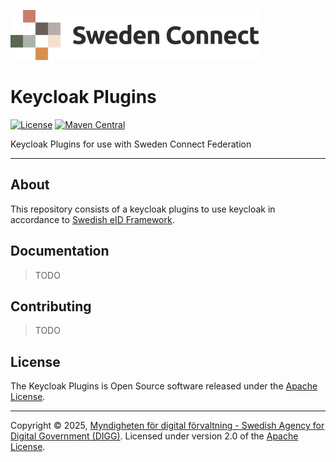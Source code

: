 ![Logo](docs/images/sweden-connect.png)

# Keycloak Plugins

[![License](https://img.shields.io/badge/License-Apache%202.0-blue.svg)](https://opensource.org/licenses/Apache-2.0) [![Maven Central](https://maven-badges.herokuapp.com/maven-central/se.swedenconnect.bankid/bankid-idp/badge.svg)](https://maven-badges.herokuapp.com/maven-central/se.swedenconnect.bankid/bankid-idp)

Keycloak Plugins for use with Sweden Connect Federation

-----

## About

This repository consists of a keycloak plugins to use keycloak in accordance to [Swedish eID Framework](https://docs.swedenconnect.se/technical-framework/).

## Documentation

> TODO

## Contributing

> TODO

## License

The Keycloak Plugins is Open Source software released under the [Apache License](http://www.apache.org/licenses/LICENSE-2.0).

-----

Copyright &copy; 2025, [Myndigheten för digital förvaltning - Swedish Agency for Digital Government (DIGG)](http://www.digg.se). Licensed under version 2.0 of the [Apache License](http://www.apache.org/licenses/LICENSE-2.0).